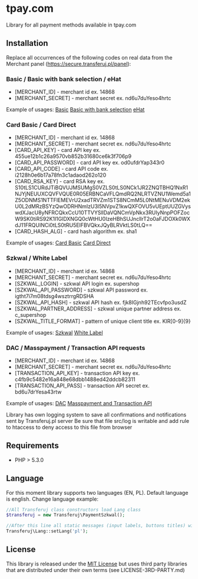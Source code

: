 # tpay.com

Library for all payment methods available in tpay.com

## Installation

Replace all occurrences of the following codes on real data from the Merchant panel (https://secure.transferuj.pl/panel):

### Basic / Basic with bank selection / eHat 

  * [MERCHANT_ID] - merchant id ex. 14868
  * [MERCHANT_SECRET] - merchant secret ex. nd6u7duYeso4hrtc
  
   Example of usages: [Basic](examples/basic.php) [Basic with bank selection](examples/basic_bank_selection.php) [eHat](examples/basic_ehat.php)
  
### Card Basic / Card Direct

  * [MERCHANT_ID] - merchant id ex. 14868
  * [MERCHANT_SECRET] - merchant secret ex. nd6u7duYeso4hrtc
  * [CARD_API_KEY] - card API key ex. 455ue12b1c26a9570vb852b31680ce6k3f706p9
  * [CARD_API_PASSWORD] - card API key ex. od0ufdrYap343r0
  * [CARD_API_CODE] - card API code ex. i2128h0e6b17a78fn3c1adaod262o120
  * [CARD_RSA_KEY] - card RSA key ex. S10tLS1CURdJTiBQVUJMSUMgS0VZLS0tLS0NCk1JR2ZNQTBHQ1NxR1NJYjNEUUXCQVFVQUE0R05ERBNCaVFLQmdRQ2NLRTVZNU1Wemd5a1Z5ODNMS1NTTFlEMEVrU2xadTRVZm1STS8NCmM5L0NtMENuVDM2ekU0L2dMRzBSYzQwODRHNmIzU3l5NVpvZ1kwQXFOVU5vUEptUUZGVyswdXJacU8yNFRCQkxCcU10TTVYSllDaVQNCmVpNkx3RUIyNnpPOFZocW9SK0tiRS92K1l1GlDXNGQ0cWtHU0IzeHBhSUJncllrT2o0aFJDOXk0WXdJ11FRQUINCi0tLS0tRU5EIFBVQkxJQyBLRVktLS0tLQ==
  * [CARD_HASH_ALG] - card hash algorithm ex. sha1
  
  Example of usages: [Card Basic](examples/card_basic.php) [Card Direct](examples/card_direct.php)
  
### Szkwal / White Label

  * [MERCHANT_ID] - merchant id ex. 14868
  * [MERCHANT_SECRET] - merchant secret ex. nd6u7duYeso4hrtc
  * [SZKWAL_LOGIN] - szkwal API login ex. supershop
  * [SZKWAL_API_PASSWORD] - szkwal API password ex. igtht7i7m08tdsg4wsztrrgRDSHA
  * [SZKWAL_API_HASH] - szkwal API hash ex. fjk8IGjnh92TEcvfpo3usdZ
  * [SZKWAL_PARTNER_ADDRESS] - szkwal unique partner address ex. c_supershop
  * [SZKWAL_TITLE_FORMAT] - pattern of unique client title ex. KIR[0-9]{9}
  
  Example of usages: [Szkwal](examples/szkwal.php) [White Label](examples/white_label.php)
  
### DAC / Masspayment / Transaction API requests

  * [MERCHANT_ID] - merchant id ex. 14868
  * [MERCHANT_SECRET] - merchant secret ex. nd6u7duYeso4hrtc
  * [TRANSACTION_API_KEY] - transaction API key ex. c4fb9c5482e16a848e68dbb1488ed42ddcb82311
  * [TRANSACTION_API_PASS] - transaction API secret ex. bd6u7drYesa43rtw
  
 Example of usages: [DAC](examples/dac.php) [Masspayment and Transaction API](examples/transaction_api.php)
 
Library has own logging system to save all confirmations and notifications sent by Transferuj.pl server
Be sure that file src/log is writable and add rule to htaccess to deny access to this file from browser

## Requirements

  * PHP > 5.3.0

## Language

For this moment library supports two languages (EN, PL). Default language is english.
Change language example:

```php
//All Transferuj class constructors load Lang class
$transferuj = new Transferuj\PaymentSzkwal();

//After this line all static messages (input labels, buttons titles) will be displayed in Polish
Transferuj\Lang::setLang('pl');
```

## License

This library is released under the [MIT License](http://www.opensource.org/licenses/MIT)
but uses third party libraries that are distributed under their own terms (see LICENSE-3RD-PARTY.md)
